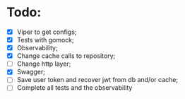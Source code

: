 # Todo:
- [x] Viper to get configs;
- [x] Tests with gomock;
- [x] Observability;
- [x] Change cache calls to repository;
- [ ] Change http layer;
- [x] Swagger;
- [ ] Save user token and recover jwt from db and/or cache;
- [ ] Complete all tests and the observability